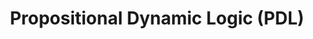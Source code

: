 ---
layout: page
title: Propositional Dynamic Logic (PDL)
pdf: /assets/pdf/PDL.pdf
contents: 
    - Course project of <i>Logic, Computation and Games</i>.
    - Learned the connection between PDL and Public Announcement Language (PAL).
    - Used PDL to derive some recursion axioms of PAL, one of which is equivalent to but simpler than the axiom shown in the class.
importance: 3
category: course
---